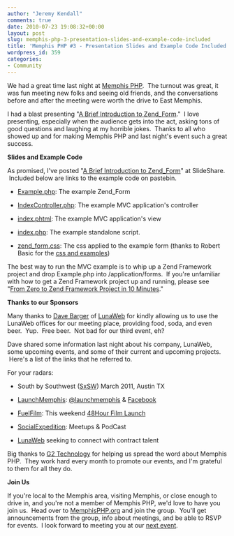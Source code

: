```yaml
---
author: "Jeremy Kendall"
comments: true
date: 2010-07-23 19:08:32+00:00
layout: post
slug: memphis-php-3-presentation-slides-and-example-code-included
title: 'Memphis PHP #3 - Presentation Slides and Example Code Included'
wordpress_id: 359
categories:
- Community
---
```


We had a great time last night at [Memphis PHP](http://memphisphp.org).  The turnout was great, it was fun meeting new folks and seeing old friends, and the conversations before and after the meeting were worth the drive to East Memphis.

I had a blast presenting "[A Brief Introduction to Zend_Form](http://www.slideshare.net/jeremykendall/a-brief-introduction-to-zendform)."  I love presenting, especially when the audience gets into the act, asking tons of good questions and laughing at my horrible jokes.  Thanks to all who showed up and for making Memphis PHP and last night's event such a great success.

**Slides and Example Code**

As promised, I've posted "[A Brief Introduction to Zend_Form](http://www.slideshare.net/jeremykendall/a-brief-introduction-to-zendform)" at SlideShare.  Included below are links to the example code on pastebin.



	
  * [Example.php](http://pastebin.com/nmu7a89Y): The example Zend_Form

	
  * [IndexController.php](http://pastebin.com/EruVtysF): The example MVC application's controller

	
  * [index.phtml](http://pastebin.com/fN22fFTC): The example MVC application's view

	
  * [index.php](http://pastebin.com/jMqrPCWb): The example standalone script.

	
  * [zend_form.css](http://pastebin.com/fpmSsrBb): The css applied to the example form (thanks to Robert Basic for the [css and examples](http://robertbasic.com/blog/styling-the-default-zend_form-layout/))


The best way to run the MVC example is to whip up a Zend Framework project and drop Example.php into /application/forms.  If you're unfamiliar with how to get a Zend Framework project up and running, please see "[From Zero to Zend Framework Project in 10 Minutes](http://www.jeremykendall.net/2010/04/17/from-zero-to-zend-framework-project-in-10-minutes/)."

**Thanks to our Sponsors**

Many thanks to [Dave Barger](http://twitter.com/lalunablanca) of [LunaWeb](http://www.lunaweb.net/) for kindly allowing us to use the LunaWeb offices for our meeting place, providing food, soda, and even beer.  Yup.  Free beer.  Not bad for our third event, eh?

Dave shared some information last night about his company, LunaWeb, some upcoming events, and some of their current and upcoming projects.  Here's a list of the links that he referred to.

For your radars:



	
  * South by Southwest ([SxSW](http://sxsw.com)) March 2011, Austin TX

	
  * [LaunchMemphis](http://launchmemphis.org): [@launchmemphis](http://twitter.com/launchmemphis) & [Facebook](http://www.facebook.com/launchmemphis)

	
  * [FuelFilm](http://www.fuelfilm.org/): This weekend [48Hour Film Launch](http://www.fuelfilm.org/48hourlaunch.html)

	
  * [SocialExpedition](http://socialexpedition.com): Meetups & PodCast

	
  * [LunaWeb](http://lunaweb.com/Contact) seeking to connect with contract talent


Big thanks to [G2 Technology](http://www.g-2technology.com/) for helping us spread the word about Memphis PHP.  They work hard every month to promote our events, and I'm grateful to them for all they do.

**Join Us**

If you're local to the Memphis area, visiting Memphis, or close enough to drive in, and you're not a member of Memphis PHP, we'd love to have you join us.  Head over to [MemphisPHP.org](http://memphisphp.org) and join the group.  You'll get announcements from the group, info about meetings, and be able to RSVP for events.  I look forward to meeting you at our [next event](http://www.memphisphp.org/calendar/13909461/?from=list&offset=0).
